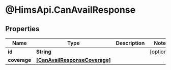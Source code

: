 # @HimsApi.CanAvailResponse

## Properties

Name | Type | Description | Notes
------------ | ------------- | ------------- | -------------
**id** | **String** |  | [optional] 
**coverage** | [**[CanAvailResponseCoverage]**](CanAvailResponseCoverage.md) |  | 


